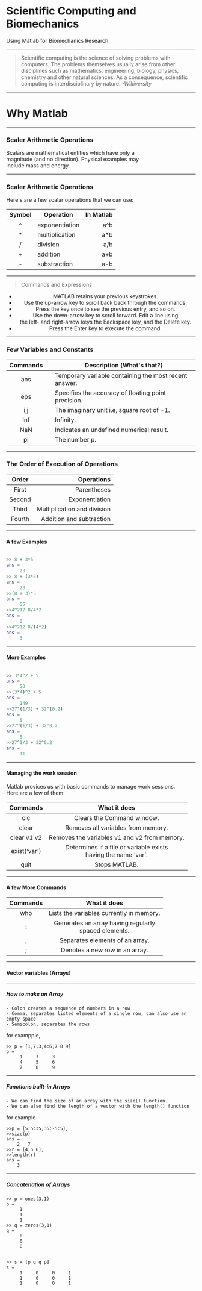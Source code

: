# Scientific Computing and Biomechanics

Using Matlab for Biomechanics Research 

---

> Scientific computing is the science of solving problems with computers. The problems themselves usually arise from other disciplines such as mathematics, engineering, biology, physics, chemistry and other natural sciences. As a consequence, scientific computing is interdisciplinary by nature.
> <cite>-Wikiversity</cite>

---

# Why Matlab

---

### Scaler Arithmetic Operations

Scalars are mathematical entities which have only a <br>
magnitude­ (and no direction). Physical examples may <br>
include mass and energy. 

---
### Scaler Arithmetic Operations

Here's are a few scalar operations that we can use:

<center>


| Symbol 	| Operation      	| In Matlab 	|
|:--------:	|----------------	|-----------:	|
| ^      	| exponentiation 	| a^b       	|
| *      	| multiplication 	| a*b       	|
| /      	| division       	| a/b       	|
| +      	| addition       	| a+b       	|
| -      	| substraction   	| a-b       	|

</center>

---

>Commands and Expressions 
<center>

- MATLAB retains your previous keystrokes. <br>
- Use the up-arrow key to scroll back back through the commands.<br>
- Press the key once to see the previous entry, and so on.<br>
- Use the down-arrow key to scroll forward. Edit a line using <br>the left- and right-arrow keys the Backspace key, and the Delete key.
- Press the Enter key to execute the command.<br>

</center>

---

### Few Variables and Constants

<center>

|Commands|   | Description (What's that?)                                   |
|:-----: |---| -------------------------------------------------            |
| ans    |	 | Temporary variable containing the most recent 	answer.     |
| eps    |	 | Specifies the accuracy of floating point 	precision.      |
| i,j    |	 | The imaginary unit i.e, square root of -1.                                     |
| Inf    |	 | Infinity.                                                   |
| NaN    |	 | Indicates an undefined numerical result.                    |
| pi     |	 | The number p.                                               |

</center>


---

### The Order of Execution of Operations

<center>

| Order     | Operations                                                                            |
|:-----:    | ------------------------------------------------------------------------------------: |
| First     | Parentheses                           |
| Second    | Exponentiation                                         |
| Third	    | Multiplication and division |
| Fourth	| Addition and subtraction                              |


</center>

---

#### A few Examples 

```Matlab

>> 8 + 3*5
ans =
     23
>> 8 + (3*5)
ans =
     23
>>(8 + 3)*5
ans =
     55
>>4^2­12­ 8/4*2
ans =
     0
>>4^2­12­ 8/(4*2)
ans =
     3


```

---

#### More Examples 

```Matlab

>> 3*4^2 + 5
ans =
     53
>>(3*4)^2 + 5
ans = 
     149
>>27^(1/3) + 32^(0.2)
ans =
     5
>>27^(1/3) + 32^0.2
ans =
     5
>>27^1/3 + 32^0.2
ans =
     11


```


---

#### Managing the work session

Matlab provices us with basic commands to manage work sessions. <br>
Here are a few of them.

<center>

<center>

|Commands| What it does |
|:----:|:------------------------------:|
|clc|	Clears the Command window.|
|clear|	Removes all variables from memory.|
|clear v1 v2| 	Removes the variables v1 and v2 from 	memory.|
|exist(‘var’)|	Determines if a file or variable exists <br>having the name ‘var’.|
|quit|	Stops MATLAB.|

</center>

</center>


---

#### A few More Commands



<center>

|Commands| What it does |
|:----:|:------------------------------:|
|who|		Lists the variables currently in memory.|
|:|		Generates an array having regularly <br>spaced elements.|
|,|		Separates elements of an array.|
|;	|	Denotes a new row in an array.|

</center>

---

#### Vector variables (Arrays)



---
##### How to make an Array

    - Colon creates a sequence of numbers in a row
    - Comma, separates listed elements of a single row, can also use an empty space
    - Semicolon, separates the rows

for exampple,

```
>> p = [1,7,3;4:6;7 8 9]
p =
     1     7     3
     4     5     6
     7     8     9

```

---


##### Functions built-in Arrays
    - We can find the size of an array with the size() function
    - We can also find the length of a vector with the length() function
for example

```
>>p = [5:5:35;35:-5:5];
>>size(p)
ans =
    2	7
>>r = [4,5 6];
>>length(r)
ans =
	3

```

---

##### Concatenation of Arrays

```
>> p = ones(3,1)
p =
     1
     1
     1
>> q = zeros(3,1)
q =
     0
     0
     0


>> s = [p q q p]
s =
     1     0     0     1
     1     0     0     1
     1     0     0     1

```